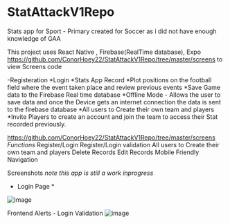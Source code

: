 # StatAttackV1Repo

Stats app for Sport - Primary created for Soccer as i did not have enough knowledge of GAA

This project uses React Native , Firebase(RealTime database), Expo  
https://github.com/ConorHoey22/StatAttackV1Repo/tree/master/screens to view Screens code

-Registeration 
*Login 
*Stats App Record 
*Plot positions on the football field where the event taken place and review previous events 
*Save Game data to the Firebase Real time database
*Offline Mode - Allows the user to save data and once the Device gets an internet connection the data is sent to the firebase database
*All users to Create their own team and players 
*Invite Players to create an account and join the team to access their Stat recorded previously.

https://github.com/ConorHoey22/StatAttackV1Repo/tree/master/screens
*Functions*
Register/Login
Register/Login validation
All users to Create their own team and players 
Delete Records
Edit Records
Mobile Friendly Navigation



Screenshots *note this app is still a work inprogress*

* Login Page *


![image](https://github.com/ConorHoey22/StatAttackV1Repo/assets/43609586/8ec9c1e7-7736-4e21-b069-d5d29fedb3cd)


Frontend 
Alerts - Login Validation 
![image](https://github.com/ConorHoey22/StatAttackV1Repo/assets/43609586/422b6fc9-3a6e-442e-97ad-f9e256ab5965)

